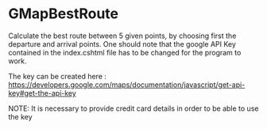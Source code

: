 # GMapBestRoute
Calculate the best route between 5 given points, by choosing first the departure and arrival points. One should note that the google API Key contained in the index.cshtml file has to be changed for the program to work.

The key can be created here : https://developers.google.com/maps/documentation/javascript/get-api-key#get-the-api-key

NOTE: It is necessary to provide credit card details in order to be able to use the key
